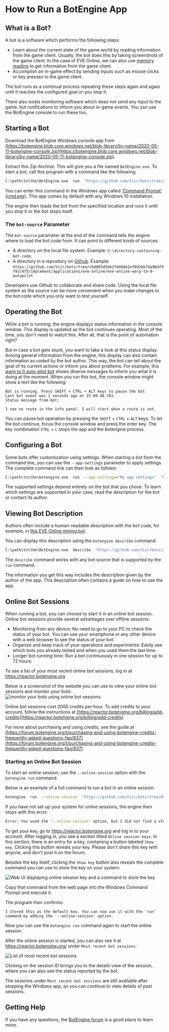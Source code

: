 # How to Run a BotEngine App

## What is a Bot?

A bot is a software which performs the following steps:

+ Learn about the current state of the game world by reading information from the game client. Usually, the bot does this by taking screenshots of the game client. In the case of EVE Online, we can also use [memory reading](https://github.com/Arcitectus/Sanderling) to get information from the game client.
+ Accomplish an in-game effect by sending inputs such as mouse clicks or key presses to the game client.

The bot runs as a continual process repeating these steps again and again until it reaches the configured goal or you stop it.

There also exists monitoring software which does not send any input to the game, but notifications to inform you about in-game events. You can use the BotEngine console to run these too.

## Starting a Bot

Download the BotEngine Windows console app from 
[https://botengine.blob.core.windows.net/blob-library/by-name/2020-05-11-botengine-console.zip](https://botengine.blob.core.windows.net/blob-library/by-name/2020-05-11-botengine-console.zip).

Extract this Zip-Archive. This will give you a file named `BotEngine.exe`. To start a bot, call this program with a command like the following:

```cmd
C:\path\to\the\BotEngine.exe  run  "https://github.com/Viir/bots/tree/cbd803d5bb2fd49de2ef892bb7da964f9791c4f5/implement/applications/eve-online/eve-online-warp-to-0-autopilot"
```

You can enter this command in the Windows app called ['Command Prompt' (cmd.exe)](https://en.wikipedia.org/wiki/Cmd.exe). This app comes by default with any Windows 10 installation.

The engine then loads the bot from the specified location and runs it until you stop it or the bot stops itself.

### The `bot-source` Parameter

The `bot-source` parameter at the end of the command tells the engine where to load the bot code from. It can point to different kinds of sources:

+ A directory on the local file system. Example: `C:\directory-containing-bot-code`.
+ A directory in a repository on [Github](https://github.com). Example: `https://github.com/Viir/bots/tree/cbd803d5bb2fd49de2ef892bb7da964f9791c4f5/implement/applications/eve-online/eve-online-warp-to-0-autopilot`

Developers use Github to collaborate and share code. Using the local file system as the source can be more convenient when you make changes to the bot code which you only want to test yourself.

## Operating the Bot

While a bot is running, the engine displays status information in the console window. This display is updated as the bot continues operating.
Most of the time, you don't need to watch this. After all, that is the point of automation right?

But in case a bot gets stuck, you want to take a look at this status display. Among general information from the engine, this display can also contain information as coded by the bot author. This way, the bot can tell about the goal of its current actions or inform you about problems. For example, this [warp to 0 auto-pilot bot](https://github.com/Viir/bots/tree/cbd803d5bb2fd49de2ef892bb7da964f9791c4f5/implement/applications/eve-online/eve-online-warp-to-0-autopilot) shows diverse messages to inform you what it is doing at the moment. When you run this bot, the console window might show a text like the following:

```
Bot is running. Press SHIFT + CTRL + ALT keys to pause the bot
Last bot event was 1 seconds ago at 15-09-48.781.
Status message from bot:

I see no route in the info panel. I will start when a route is set.
```

You can pause bot operation by pressing the `SHIFT` + `CTRL` + `ALT` keys. To let the bot continue, focus the console window and press the enter key. The key combination `CTRL` + `C` stops the app and the botengine process.

## Configuring a Bot

Some bots offer customization using settings. When starting a bot from the command line, you can use the `--app-settings` parameter to apply settings. The complete command line can then look as follows:
```cmd
C:\path\to\the\botengine.exe  run  --app-settings="My app settings"  "https://github.com/Viir/bots/tree/c4911ff9a0c3a279209e31a61b63bfa736c8f3c5/implement/templates/remember-app-settings"
```

The supported settings depend entirely on the bot that you chose. To learn which settings are supported in your case, read the description for the bot or contact its author.

## Viewing Bot Description

Authors often include a human-readable description with the bot code, for example, in [this EVE Online mining bot](https://github.com/Viir/bots/tree/8db3758e0bb81a0a1a6016b1a049f5f55a1b6b4a/implement/applications/eve-online/eve-online-mining-bot/src/Bot.elm).

You can display this description using the `botengine describe` command:

```cmd
C:\path\to\the\BotEngine.exe  describe  "https://github.com/Viir/bots/tree/8db3758e0bb81a0a1a6016b1a049f5f55a1b6b4a/implement/applications/eve-online/eve-online-mining-bot"
```

The `describe` command works with any bot source that is supported by the `run` command.

The information you get this way includes the description given by the author of the app. This description often contains a guide on how to use the app.

## Online Bot Sessions

When running a bot, you can choose to start it in an online bot session. Online bot sessions provide several advantages over offline sessions:

+ Monitoring from any device: No need to go to your PC to check the status of your bot. You can use your smartphone or any other device with a web browser to see the status of your bot.
+ Organize and keep track of your operations and experiments: Easily see which bots you already tested and when you used them the last time.
+ Longer bot running time: Run a bot continuously in one session for up to 72 hours.

To see a list of your most recent online bot sessions, log in at https://reactor.botengine.org

Below is a screenshot of the website you can use to view your online bot sessions and monitor your bots:
![monitor your bots using online bot sessions](./image/2019-12-11.online-bot-session.png)

Online bot sessions cost 2000 credits per hour. To add credits to your account, follow the instructions at [https://reactor.botengine.org/billing/add-credits](https://reactor.botengine.org/billing/add-credits)

For more about purchasing and using credits, see the guide at [https://forum.botengine.org/t/purchasing-and-using-botengine-credits-frequently-asked-questions-faq/837](https://forum.botengine.org/t/purchasing-and-using-botengine-credits-frequently-asked-questions-faq/837)

### Starting an Online Bot Session

To start an online session, use the `--online-session` option with the `botengine run` command.

Below is an example of a full command to run a bot in an online session:
```cmd
botengine  run  --online-session  "https://github.com/Viir/bots/tree/652ed9fc83aa3f04cb21c1cbf28911201bd53925/implement/templates/remember-app-settings"
```

If you have not set up your system for online sessions, the engine then stops with this error:

```cmd
Error: You used the '--online-session' option, but I did not find a stored default online session key. Use the 'online-session-key  store-default-key' command to store a key.
```

To get your key, go to https://reactor.botengine.org and log in to your account. After logging in, you see a section titled `Online session keys`. In this section, there is an entry for a key, containing a button labeled `Show key`. Clicking this button reveals your key. Please don't share this key with anyone, and don't post it on the forum.

Besides the key itself, clicking the `Show key` button also reveals the complete command you can use to store the key on your system:

![Web UI displaying online session key and a command to store the key](./image/2020-03-18-botengine-web-ui-online-session-keys.png)

Copy that command from the web page into the Windows Command Prompt and execute it.

The program then confirms:

```text
I stored this as the default key. You can now use it with the 'run' command by adding the '--online-session' option.
```

Now you can use the `botengine run` command again to start the online session.

After the online session is started, you can also see it at https://reactor.botengine.org/ under `Most recent bot sessions`:

![List of most recent bot sessions](./image/2020-04-20-botengine-reactor-recent-online-sessions.png)


Clicking on the session ID brings you to the details view of the session, where you can also see the status reported by the bot.

The sessions under `Most recent bot sessions` are still available after stopping the Windows app, so you can continue to view details of past sessions.

## Getting Help

If you have any questions, the [BotEngine forum](https://forum.botengine.org) is a good place to learn more.
